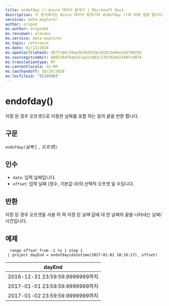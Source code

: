 ```yaml
---
title: endofday ()-Azure 데이터 탐색기 | Microsoft Docs
description: 이 문서에서는 Azure 데이터 탐색기의 endofday ()에 대해 설명 합니다.
services: data-explorer
author: orspod
ms.author: orspodek
ms.reviewer: alexans
ms.service: data-explorer
ms.topic: reference
ms.date: 02/13/2020
ms.openlocfilehash: d87f188cf0ae3639df4261d1813ebbe2a6788192
ms.sourcegitcommit: 608539af6ab511aa11d82c17b782641340fc8974
ms.translationtype: MT
ms.contentlocale: ko-KR
ms.lasthandoff: 10/20/2020
ms.locfileid: "92245083"
---
```

# <a name="endofday"></a>endofday()

지정 된 경우 오프셋으로 이동한 날짜를 포함 하는 일의 끝을 반환 합니다.

## <a name="syntax"></a>구문

`endofday(`*날짜* [ `,` *오프셋*]`)`

## <a name="arguments"></a>인수

* `date`: 입력 날짜입니다.
* `offset`: 입력 날짜 (정수, 기본값-0)의 선택적 오프셋 일 수입니다.

## <a name="returns"></a>반환

지정 된 경우 오프셋을 사용 하 여 지정 된 *날짜* 값에 대 한 날짜의 끝을 나타내는 날짜/시간입니다.

## <a name="example"></a>예제

```kusto
  range offset from -1 to 1 step 1
 | project dayEnd = endofday(datetime(2017-01-01 10:10:17), offset) 
```

|dayEnd|
|---|
|2016-12-31 23:59:59.9999999까지|
|2017-01-01 23:59:59.9999999까지|
|2017-01-02 23:59:59.9999999까지|